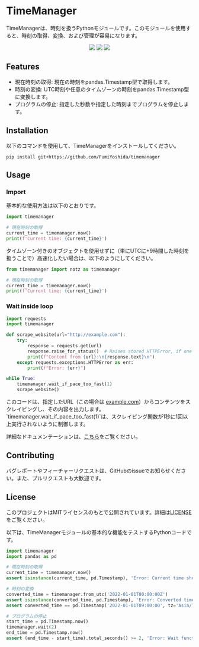 # TimeManager

TimeManagerは、時刻を扱うPythonモジュールです。このモジュールを使用すると、時刻の取得、変換、および管理が容易になります。

<p align="center">
 <img src="https://img.shields.io/badge/python-v3.9+-blue.svg">
 <img src="https://img.shields.io/badge/contributions-welcome-orange.svg">
 <a href="https://opensource.org/licenses/MIT">
  <img src="https://img.shields.io/badge/license-MIT-blue.svg">
 </a>
</p>

## Features

- 現在時刻の取得: 現在の時刻をpandas.Timestamp型で取得します。
- 時刻の変換: UTC時刻や任意のタイムゾーンの時刻をpandas.Timestamp型に変換します。
- プログラムの停止: 指定した秒数や指定した時刻までプログラムを停止します。

## Installation

以下のコマンドを使用して、TimeManagerをインストールしてください。

```
pip install git+https://github.com/FumiYoshida/timemanager
```

## Usage

### Import
基本的な使用方法は以下のとおりです。

```python
import timemanager

# 現在時刻の取得
current_time = timemanager.now()
print(f'Current time: {current_time}')
```

タイムゾーン付きのオブジェクトを使用せずに（単にUTCに+9時間した時刻を扱うことで）高速化したい場合は、以下のようにしてください。

```python
from timemanager import notz as timemanager

# 現在時刻の取得
current_time = timemanager.now()
print(f'Current time: {current_time}')
```

### Wait inside loop
```python
import requests
import timemanager

def scrape_website(url="http://example.com"):
    try:
        response = requests.get(url)
        response.raise_for_status()  # Raises stored HTTPError, if one occurred.
        print(f"Content from {url}:\n{response.text}\n")
    except requests.exceptions.HTTPError as err:
        print(f"Error: {err}")

while True:
    timemanager.wait_if_pace_too_fast(1)
    scrape_website()
```

このコードは、指定したURL（この場合は [example.com]("http://example.com")）からコンテンツをスクレイピングし、その内容を出力します。`timemanager.wait_if_pace_too_fast(1)`は、スクレイピング関数が1秒に1回以上実行されないように制御します。


詳細なドキュメンテーションは、[こちら](https://github.com/FumiYoshida/timemanager/wiki)をご覧ください。

## Contributing

バグレポートやフィーチャーリクエストは、GitHubのissueでお知らせください。また、プルリクエストも大歓迎です。

## License

このプロジェクトはMITライセンスのもとで公開されています。詳細は[LICENSE](https://github.com/FumiYoshida/timemanager/blob/main/LICENSE)をご覧ください。

以下は、TimeManagerモジュールの基本的な機能をテストするPythonコードです。

```python
import timemanager
import pandas as pd

# 現在時刻の取得
current_time = timemanager.now()
assert isinstance(current_time, pd.Timestamp), 'Error: Current time should be a pandas.Timestamp.'

# 時刻の変換
converted_time = timemanager.from_utc('2022-01-01T00:00:00Z')
assert isinstance(converted_time, pd.Timestamp), 'Error: Converted time should be a pandas.Timestamp.'
assert converted_time == pd.Timestamp('2022-01-01T09:00:00', tz='Asia/Tokyo'), 'Error: Converted time is incorrect.'

# プログラムの停止
start_time = pd.Timestamp.now()
timemanager.wait(2)
end_time = pd.Timestamp.now()
assert (end_time - start_time).total_seconds() >= 2, 'Error: Wait function did not pause execution for at least 2 seconds.'
```
